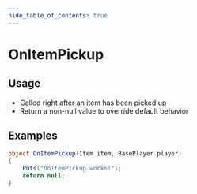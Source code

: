 ```yaml
---
hide_table_of_contents: true
---
```


# OnItemPickup

## Usage

* Called right after an item has been picked up
* Return a non-null value to override default behavior

## Examples

```csharp title=""
object OnItemPickup(Item item, BasePlayer player)
{
    Puts("OnItemPickup works!");
    return null;
}
```
